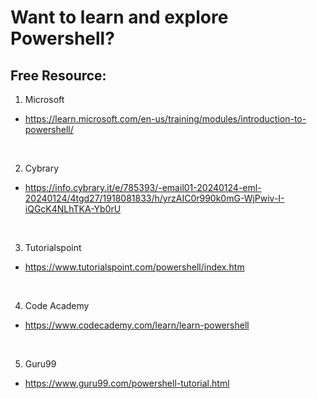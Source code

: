 # Want to learn and explore Powershell?

## Free Resource:

1. Microsoft
- https://learn.microsoft.com/en-us/training/modules/introduction-to-powershell/
<br>

2. Cybrary
- https://info.cybrary.it/e/785393/-email01-20240124-eml-20240124/4tgd27/1918081833/h/yrzAIC0r990k0mG-WjPwiv-I-iQGcK4NLhTKA-Yb0rU
<br>

3. Tutorialspoint
- https://www.tutorialspoint.com/powershell/index.htm
<br>

4. Code Academy
- https://www.codecademy.com/learn/learn-powershell
<br>

5. Guru99
- https://www.guru99.com/powershell-tutorial.html
